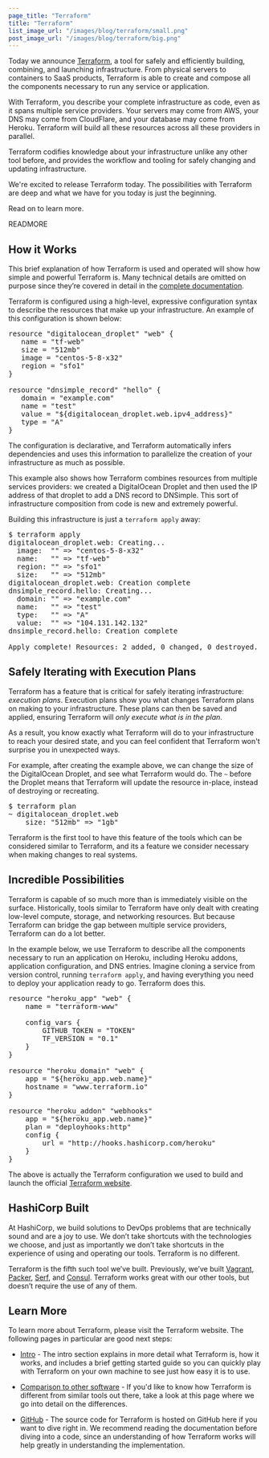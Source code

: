 ```yaml
---
page_title: "Terraform"
title: "Terraform"
list_image_url: "/images/blog/terraform/small.png"
post_image_url: "/images/blog/terraform/big.png"
---
```


Today we announce [Terraform](http://www.terraform.io), a tool for
safely and efficiently building, combining, and launching infrastructure.
From physical servers to containers to SaaS products, Terraform is able
to create and compose all the components necessary to run any service or
application.

With Terraform, you describe your complete infrastructure as code,
even as it spans multiple service providers. Your servers may come from
AWS, your DNS may come from CloudFlare, and your database may come from
Heroku. Terraform will build all these resources across all these
providers in parallel.

Terraform codifies knowledge about your infrastructure unlike any
other tool before, and provides the workflow and tooling for safely
changing and updating infrastructure.

We're excited to release Terraform today. The possibilities with Terraform
are deep and what we have for you today is just the beginning.

Read on to learn more.

READMORE

## How it Works

This brief explanation of how Terraform is used and operated will show how
simple and powerful Terraform is. Many technical details
are omitted on purpose since they’re covered in detail in the
[complete documentation](http://www.terraform.io/docs/index.html).

Terraform is configured using a high-level, expressive configuration syntax
to describe the resources that make up your infrastructure. An example of this
configuration is shown below:

<pre class="prettyprint">
resource "digitalocean_droplet" "web" {
   name = "tf-web"
   size = "512mb"
   image = "centos-5-8-x32"
   region = "sfo1"
}

resource "dnsimple_record" "hello" {
   domain = "example.com"
   name = "test"
   value = "${digitalocean_droplet.web.ipv4_address}"
   type = "A"
}
</pre>

The configuration is declarative, and Terraform automatically infers
dependencies and uses this information to parallelize the creation of
your infrastructure as much as possible.

This example also shows how Terraform combines resources from multiple
services providers: we created a DigitalOcean Droplet and then used the
IP address of that droplet to add a DNS record to DNSimple. This sort of
infrastructure composition from code is new and extremely powerful.

Building this infrastructure is just a `terraform apply` away:

<pre class="prettyprint">
$ terraform apply
digitalocean_droplet.web: Creating...
  image:  "" => "centos-5-8-x32"
  name:   "" => "tf-web"
  region: "" => "sfo1"
  size:   "" => "512mb"
digitalocean_droplet.web: Creation complete
dnsimple_record.hello: Creating...
  domain: "" => "example.com"
  name:   "" => "test"
  type:   "" => "A"
  value:  "" => "104.131.142.132"
dnsimple_record.hello: Creation complete

Apply complete! Resources: 2 added, 0 changed, 0 destroyed.
</pre>

## Safely Iterating with Execution Plans

Terraform has a feature that is critical for safely iterating infrastructure:
_execution plans_. Execution plans show you what changes Terraform plans
on making to your infrastructure. These plans can then be saved and
applied, ensuring Terraform will _only execute what is in the plan_.

As a result, you know exactly what Terraform will do to your infrastructure
to reach your desired state, and you can feel confident that Terraform
won't surprise you in unexpected ways.

For example, after creating the example above, we can change the size of
the DigitalOcean Droplet, and see what Terraform would do. The `~` before
the Droplet means that Terraform will update the resource in-place, instead
of destroying or recreating.

<pre class="prettyprint">
$ terraform plan
~ digitalocean_droplet.web
    size: "512mb" => "1gb"
</pre>

Terraform is the first tool to have this feature of the tools which can
be considered similar to Terraform, and its a feature we consider
necessary when making changes to real systems.

## Incredible Possibilities

Terraform is capable of so much more than is immediately visible on the
surface. Historically, tools similar to Terraform have only dealt with
creating low-level compute, storage, and networking resources. But because
Terraform can bridge the gap between multiple service providers,
Terraform can do a lot better.

In the example below, we use Terraform to describe all the components
necessary to run an application on Heroku, including Heroku addons,
application configuration, and DNS entries. Imagine cloning a service from
version control, running `terraform apply`, and having everything you need
to deploy your application ready to go. Terraform does this.

<pre class="prettyprint">
resource "heroku_app" "web" {
    name = "terraform-www"

    config_vars {
        GITHUB_TOKEN = "TOKEN"
        TF_VERSION = "0.1"
    }
}

resource "heroku_domain" "web" {
    app = "${heroku_app.web.name}"
    hostname = "www.terraform.io"
}

resource "heroku_addon" "webhooks"
    app = "${heroku_app.web.name}"
    plan = "deployhooks:http"
    config {
        url = "http://hooks.hashicorp.com/heroku"
    }
}
</pre>

The above is actually the Terraform configuration we used to build
and launch the official [Terraform website](http://www.terraform.io).

## HashiCorp Built

At HashiCorp, we build solutions to DevOps problems that are technically
sound and are a joy to use. We don’t take shortcuts with the technologies
we choose, and just as importantly we don’t take shortcuts in the
experience of using and operating our tools. Terraform is no different.

Terraform is the fifth such tool we’ve built. Previously, we’ve built
[Vagrant](http://www.vagrantup.com),
[Packer](http://www.packer.io),
[Serf](http://www.serfdom.io), and
[Consul](http://www.consul.io).
Terraform works great with our other tools, but doesn’t require the use of
any of them.

## Learn More

To learn more about Terraform, please visit the Terraform website. The
following pages in particular are good next steps:

* [Intro](http://www.terraform.io/intro/index.html) -
  The intro section explains in more detail what Terraform is,
  how it works, and includes a brief getting started guide so you can
  quickly play with Terraform on your own machine to see just how easy it
  is to use.

* [Comparison to other software](http://www.terraform.io/intro/vs/index.html) -
  If you'd like to know how Terraform is different from similar tools
  out there, take a look at this page where we go into detail on the
  differences.

* [GitHub](https://github.com/hashicorp/terraform) -
  The source code for Terraform is hosted on GitHub here if you want to
  dive right in. We recommend reading the documentation before diving into a
  code, since an understanding of how Terraform works will help greatly in
  understanding the implementation.
